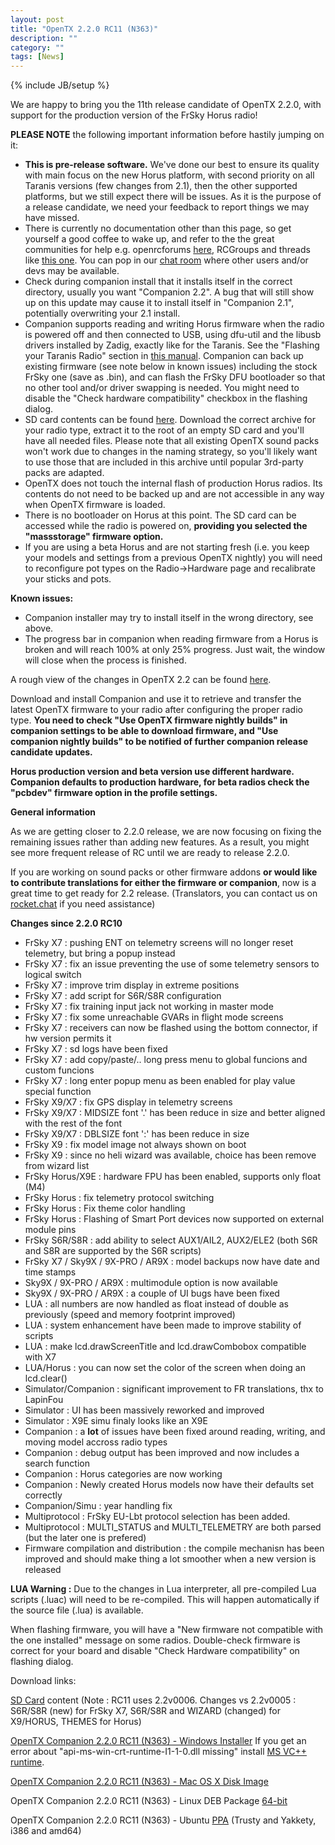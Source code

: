 ```yaml
---
layout: post
title: "OpenTX 2.2.0 RC11 (N363)"
description: ""
category: ""
tags: [News]
---
```

{% include JB/setup %}

We are happy to bring you the 11th release candidate of OpenTX 2.2.0, with support for the production version of the FrSky Horus radio!

**PLEASE NOTE** the following important information before hastily jumping on it:

- **This is pre-release software.** We've done our best to ensure its quality with main focus on the new Horus platform, with second priority on all Taranis versions (few changes from 2.1), then the other supported platforms, but we still expect there will be issues. As it is the purpose of a release candidate, we need your feedback to report things we may have missed.
- There is currently no documentation other than this page, so get yourself a good coffee to wake up, and refer to the the great communities for help e.g. openrcforums [here](http://openrcforums.com/forum/viewtopic.php?f=45&t=9158), RCGroups and threads like [this one](http://www.rcgroups.com/forums/showthread.php?t=2727927). You can pop in our [chat room](http://opentx.rocket.chat) where other users and/or devs may be available.
- Check during companion install that it installs itself in the correct directory, usually you want "Companion 2.2". A bug that will still show up on this update may cause it to install itself in "Companion 2.1", potentially overwriting your 2.1 install.
- Companion supports reading and writing Horus firmware when the radio is powered off  and then connected to USB, using dfu-util and the libusb drivers installed by Zadig, exactly like for the Taranis. See the "Flashing your Taranis Radio" section in [this manual](https://opentx.gitbooks.io/opentx-taranis-manual/content/companion-introduction.html). Companion can back up existing firmware (see note below in known issues) including the stock FrSky one (save as .bin), and can flash the FrSky DFU bootloader so that no other tool and/or driver swapping is needed. You might need to disable the "Check hardware compatibility" checkbox in the flashing dialog.
- SD card contents can be found [here](http://downloads.open-tx.org/2.2/nightly/sdcard/). Download the correct archive for your radio type, extract it to the root of an empty SD card and you'll have all needed files. Please note that all existing OpenTX sound packs won't work due to changes in the naming strategy, so you'll likely want to use those that are included in this archive until popular 3rd-party packs are adapted.
- OpenTX does not touch the internal flash of production Horus radios. Its contents do not need to be backed up and are not accessible in any way when OpenTX firmware is loaded.
- There is no bootloader on Horus at this point. The SD card can be accessed while the radio is powered on, **providing you selected the "massstorage" firmware option.**
- If you are using a beta Horus and are not starting fresh (i.e. you keep your models and settings from a previous OpenTX nightly) you will need to reconfigure pot types on the Radio->Hardware page and recalibrate your sticks and pots.

**Known issues:**

- Companion installer may try to install itself in the wrong directory, see above.
- The progress bar in companion when reading firmware from a Horus is broken and will reach 100% at only 25% progress. Just wait, the window will close when the process is finished.

A rough view of the changes in OpenTX 2.2 can be found [here](https://github.com/opentx/opentx/issues?page=1&q=is%3Aissue+is%3Aclosed+milestone%3A%22OpenTX+2.2.0%22).

Download and install Companion and use it to retrieve and transfer the latest OpenTX firmware to your radio after configuring the proper radio type.
**You need to check "Use OpenTX firmware nightly builds" in companion settings to be able to download firmware, and "Use companion nightly builds" to be notified of further companion release candidate updates.**

**Horus production version and beta version use different hardware. Companion defaults to production hardware, for beta radios check the "pcbdev" firmware option in the profile settings.**

**General information**

As we are getting closer to 2.2.0 release, we are now focusing on fixing the remaining issues rather than adding new features. As a result, you might see more frequent release of RC until we are ready to release 2.2.0.

If you are working on sound packs or other firmware addons **or would like to contribute translations for either the firmware or companion**, now is a great time to get ready for 2.2 release. (Translators, you can contact us on [rocket.chat](https://opentx.rocket.chat/) if you need assistance)

**Changes since 2.2.0 RC10**

- FrSky X7 : pushing ENT on telemetry screens will no longer reset telemetry, but bring a popup instead
- FrSky X7 : fix an issue preventing the use of some telemetry sensors to logical switch
- FrSky X7 : improve trim display in extreme positions
- FrSky X7 : add script for S6R/S8R configuration
- FrSky X7 : fix training input jack not working in master mode
- FrSky X7 : fix some unreachable GVARs in flight mode screens
- FrSky X7 : receivers can now be flashed using the bottom connector, if hw version permits it
- FrSky X7 : sd logs have been fixed
- FrSky X7 : add copy/paste/.. long press menu to global funcions and custom funcions
- FrSky X7 : long enter popup menu as been enabled for play value special function
- FrSky X9/X7 : fix GPS display in telemetry screens
- FrSky X9/X7 : MIDSIZE font '.' has been reduce in size and better aligned with the rest of the font
- FrSky X9/X7 : DBLSIZE font ':' has been reduce in size
- FrSky X9 : fix model image not always shown on boot
- FrSky X9 : since no heli wizard was available, choice has been remove from wizard list
- FrSky Horus/X9E : hardware FPU has been enabled, supports only float (M4)
- FrSky Horus : fix telemetry protocol switching
- FrSky Horus : Fix theme color handling
- FrSky Horus : Flashing of Smart Port devices now supported on external module pins
- FrSky S6R/S8R : add ability to select AUX1/AIL2, AUX2/ELE2 (both S6R and S8R are supported by the S6R scripts)
- FrSky X7 / Sky9X / 9X-PRO / AR9X : model backups now have date and time stamps
- Sky9X / 9X-PRO / AR9X : multimodule option is now available
- Sky9X / 9X-PRO / AR9X : a couple of UI bugs have been fixed
- LUA : all numbers are now handled as float instead of double as previously (speed and memory footprint improved)
- LUA : system enhancement have been made to improve stability of scripts
- LUA : make lcd.drawScreenTitle and lcd.drawCombobox compatible with X7
- LUA/Horus : you can now set the color of the screen when doing an lcd.clear()
- Simulator/Companion : significant improvement to FR translations, thx to LapinFou
- Simulator : UI has been massively reworked and improved
- Simulator : X9E simu finaly looks like an X9E
- Companion : a __lot__ of issues have been fixed around reading, writing, and moving model accross radio types
- Companion : debug output has been improved and now includes a search function
- Companion : Horus categories are now working
- Companion : Newly created Horus models now have their defaults set correctly
- Companion/Simu : year handling fix
- Multiprotocol : FrSky EU-Lbt protocol selection has been added.
- Multiprotocol : MULTI_STATUS and MULTI_TELEMETRY are both parsed (but the later one is prefered)
- Firmware compilation and distribution : the compile mechanisn has been improved and should make thing a lot smoother when a new version is released

**LUA Warning :** Due to the changes in Lua interpreter, all pre-compiled Lua scripts (.luac) will need to be re-compiled. This will happen automatically if the source file (.lua) is available.

When flashing firmware, you will have a "New firmware not compatible with the one installed" message on some radios. Double-check firmware is correct for your board and disable "Check Hardware compatibility" on flashing dialog.

Download links:

[SD Card](http://downloads.open-tx.org/2.2/nightly/sdcard/) content (Note : RC11 uses 2.2v0006. Changes vs 2.2v0005 : S6R/S8R (new) for FrSky X7, S6R/S8R and WIZARD (changed) for X9/HORUS, THEMES for Horus)

[OpenTX Companion 2.2.0 RC11 (N363) - Windows Installer](http://downloads.open-tx.org/2.2/nightly/companion/windows/companion-windows-2.2.0N363.exe)
If you get an error about "api-ms-win-crt-runtime-I1-1-0.dll missing" install [MS VC++ runtime](https://support.microsoft.com/en-us/help/2999226/update-for-universal-c-runtime-in-windows).

[OpenTX Companion 2.2.0 RC11 (N363) - Mac OS X Disk Image](http://downloads.open-tx.org/2.2/nightly/companion/macosx/opentx-companion-2.2.0N363.dmg)

OpenTX Companion 2.2.0 RC11 (N363) - Linux DEB Package [64-bit](http://downloads.open-tx.org/2.2/nightly/companion/linux/companion22_2.2.0N363_amd64.deb)

OpenTX Companion 2.2.0 RC11 (N363) - Ubuntu [PPA](https://launchpad.net/~opentx-test/+archive/ubuntu/ppa) (Trusty and Yakkety, i386 and amd64)
